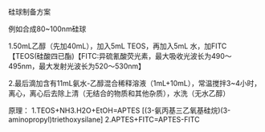 硅球制备方案

例如合成80~100nm硅球

1.50mL乙醇（先加40mL），加入5mL TEOS，再加入5mL 水，加FITC【TEOS(硅酸四已酯)【FITC:异硫氰酸荧光素，最大吸收光波长为490～495nm，最大发射光波长为520～530nm】

2.最后滴加含有11mL氨水-乙醇混合稀释溶液（1mL+10mL），常温搅拌3~4小时，离心，离心后去除上清（无结合的物质和其他杂质），水洗（无水乙醇）

原理：
1.TEOS+NH3.H2O+EtOH=APTES [(3-氨丙基三乙氧基硅烷)(3-aminopropyl)triethoxysilane]
2.APTES+FITC=APTES-FITC 
